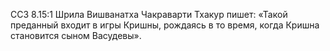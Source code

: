 ССЗ 8.15:1	Шрила Вишванатха Чакраварти Тхакур пишет: «Такой преданный входит в игры Кришны, рождаясь в то время, когда Кришна становится сыном Васудевы».
